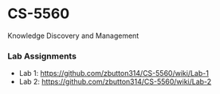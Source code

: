 # CS-5560
Knowledge Discovery and Management


### Lab Assignments
* Lab 1: https://github.com/zbutton314/CS-5560/wiki/Lab-1
* Lab 2: https://github.com/zbutton314/CS-5560/wiki/Lab-2
